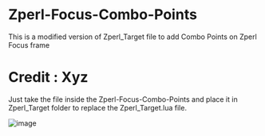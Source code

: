 # Zperl-Focus-Combo-Points
This is a modified version of Zperl_Target file to add Combo Points on Zperl Focus frame

# Credit : Xyz

Just take the file inside the Zperl-Focus-Combo-Points and place it in Zperl_Target folder to replace the Zperl_Target.lua file.

![image](https://user-images.githubusercontent.com/85767653/152076274-76575879-bf76-46b4-afab-ee413bcd3357.png)
